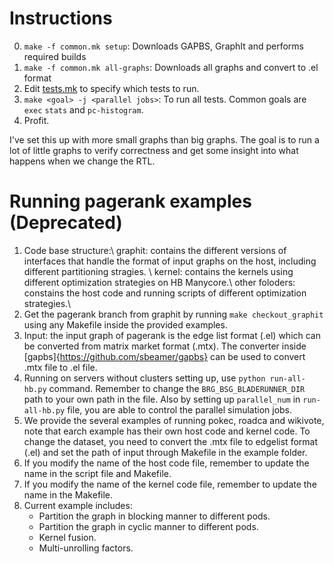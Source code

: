 
# Instructions

0. `make -f common.mk setup`: Downloads GAPBS, GraphIt and performs required builds
1. `make -f common.mk all-graphs`: Downloads all graphs and convert to .el format
2. Edit [tests.mk](tests.mk) to specify which tests to run.
3. `make <goal> -j <parallel jobs>`: To run all tests. Common goals are `exec` `stats` and `pc-histogram`.
4. Profit.

I've set this up with more small graphs than big graphs. The goal is
to run a lot of little graphs to verify correctness and get some
insight into what happens when we change the RTL.


# Running pagerank examples (Deprecated)
1. Code base structure:\\
   graphit: contains the different versions of interfaces that handle the format of input graphs on the host, including different partitioning stragies. \\
   kernel: contains the kernels using different optimization strategies on HB Manycore.\\
   other foloders: constains the host code and running scripts of different optimization strategies.\\
2. Get the pagerank branch from graphit by running `make checkout_graphit` using any Makefile inside the provided examples.
3. Input: the input graph of pagerank is the edge list format (.el) which can be converted from matrix market format (.mtx). The converter inside [gapbs]{https://github.com/sbeamer/gapbs} can be used to convert .mtx file to .el file.
4. Running on servers without clusters setting up, use `python run-all-hb.py` command. Remember to change the `BRG_BSG_BLADERUNNER_DIR` path to your own path in the file. Also by setting up `parallel_num` in `run-all-hb.py` file, you are able to control the parallel simulation jobs.
5. We provide the several examples of running pokec, roadca and wikivote, note that earch example has their own host code and kernel code. To change the dataset, you need to convert the .mtx file to edgelist format (.el) and set the path of input through Makefile in the example folder.
6. If you modify the name of the host code file, remember to update the name in the script file and Makefile. 
7. If you modify the name of the kernel code file, remember to update the name in the Makefile.
8. Current example includes:
   - Partition the graph in blocking manner to different pods.
   - Partition the graph in cyclic manner to different pods.
   - Kernel fusion.
   - Multi-unrolling factors.

 

